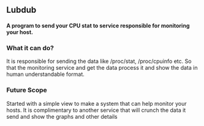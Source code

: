 ## Lubdub
#### A program to send your CPU stat to service responsible for monitoring your host.

### What it can do?

It is responsible for sending the data like /proc/stat, /proc/cpuinfo etc. So that the monitoring service and get the data process it and show the data in human understandable format. 

### Future Scope

Started with a simple view to make a system that can help monitor your hosts. It is complimentary to another service that will crunch the data it send and show the graphs and other details
